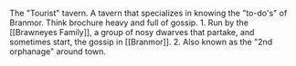 The "Tourist" tavern. A tavern that specializes in knowing the "to-do's" of Branmor. Think brochure heavy and full of gossip. 
	1. Run by the [[Brawneyes Family]], a group of nosy dwarves that partake, and sometimes start, the gossip in [[Branmor]].
	2. Also known as the "2nd orphanage" around town.

